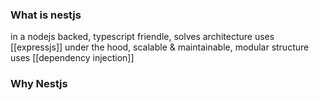 ### What is nestjs

in a nodejs backed, typescript friendle, solves architecture uses [[expressjs]] under the hood, scalable & maintainable, modular structure uses [[dependency injection]]

### Why Nestjs
